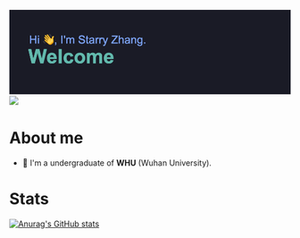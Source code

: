 [![MasterHead](https://github.com/StarryZhang-whu/StarryZhang-whu/blob/main/header.png?raw=true)](https://github.com/StarryZhang-whu)
![](https://komarev.com/ghpvc/?username=starryzhang-whu&style=flat-square)
# About me
- 🏫 I'm a undergraduate of **WHU** (Wuhan University).
# Stats
[![Anurag's GitHub stats](https://github-readme-stats.vercel.app/api?username=starryzhang-whu&show_icons=true&theme=tokyonight)](https://github.com/anuraghazra/github-readme-stats)
